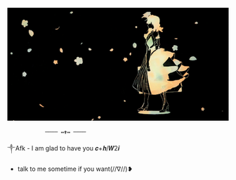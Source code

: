 ![tumblr_13](acac374b5dac0f6ad399c19770678db0.gif)

                ──── ↭✟↭ ────
            
༒Afk - I am glad to have you 𝒄+𝒉/𝑾2𝒊
 - talk to me sometime if you want(//∇//)❥
